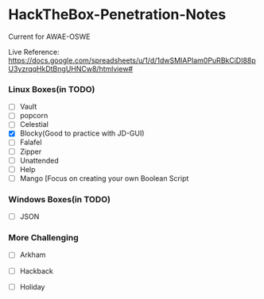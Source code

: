 # HackTheBox-Penetration-Notes

Current for AWAE-OSWE

Live Reference: 
https://docs.google.com/spreadsheets/u/1/d/1dwSMIAPIam0PuRBkCiDI88pU3yzrqqHkDtBngUHNCw8/htmlview#

### Linux Boxes(in TODO)

- [ ] Vault
- [ ] popcorn
- [ ] Celestial
- [x] Blocky(Good to practice with JD-GUI)
- [ ] Falafel
- [ ] Zipper
- [ ] Unattended
- [ ] Help
- [ ] Mango [Focus on creating your own Boolean Script

### Windows Boxes(in TODO)

- [ ] JSON

### More Challenging

- [ ] Arkham
- [ ] Hackback
- [ ] Holiday

